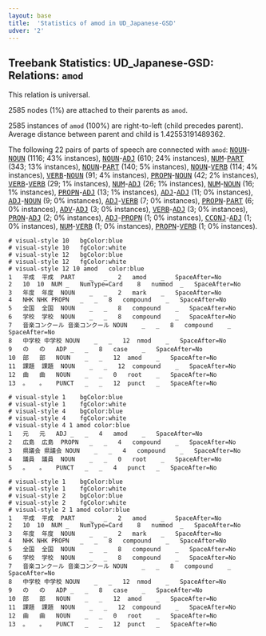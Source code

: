 ```yaml
---
layout: base
title:  'Statistics of amod in UD_Japanese-GSD'
udver: '2'
---
```


## Treebank Statistics: UD_Japanese-GSD: Relations: `amod`

This relation is universal.

2585 nodes (1%) are attached to their parents as `amod`.

2585 instances of `amod` (100%) are right-to-left (child precedes parent).
Average distance between parent and child is 1.42553191489362.

The following 22 pairs of parts of speech are connected with `amod`: <tt><a href="ja_gsd-pos-NOUN.html">NOUN</a></tt>-<tt><a href="ja_gsd-pos-NOUN.html">NOUN</a></tt> (1116; 43% instances), <tt><a href="ja_gsd-pos-NOUN.html">NOUN</a></tt>-<tt><a href="ja_gsd-pos-ADJ.html">ADJ</a></tt> (610; 24% instances), <tt><a href="ja_gsd-pos-NUM.html">NUM</a></tt>-<tt><a href="ja_gsd-pos-PART.html">PART</a></tt> (343; 13% instances), <tt><a href="ja_gsd-pos-NOUN.html">NOUN</a></tt>-<tt><a href="ja_gsd-pos-PART.html">PART</a></tt> (140; 5% instances), <tt><a href="ja_gsd-pos-NOUN.html">NOUN</a></tt>-<tt><a href="ja_gsd-pos-VERB.html">VERB</a></tt> (114; 4% instances), <tt><a href="ja_gsd-pos-VERB.html">VERB</a></tt>-<tt><a href="ja_gsd-pos-NOUN.html">NOUN</a></tt> (91; 4% instances), <tt><a href="ja_gsd-pos-PROPN.html">PROPN</a></tt>-<tt><a href="ja_gsd-pos-NOUN.html">NOUN</a></tt> (42; 2% instances), <tt><a href="ja_gsd-pos-VERB.html">VERB</a></tt>-<tt><a href="ja_gsd-pos-VERB.html">VERB</a></tt> (29; 1% instances), <tt><a href="ja_gsd-pos-NUM.html">NUM</a></tt>-<tt><a href="ja_gsd-pos-ADJ.html">ADJ</a></tt> (26; 1% instances), <tt><a href="ja_gsd-pos-NUM.html">NUM</a></tt>-<tt><a href="ja_gsd-pos-NOUN.html">NOUN</a></tt> (16; 1% instances), <tt><a href="ja_gsd-pos-PROPN.html">PROPN</a></tt>-<tt><a href="ja_gsd-pos-ADJ.html">ADJ</a></tt> (13; 1% instances), <tt><a href="ja_gsd-pos-ADJ.html">ADJ</a></tt>-<tt><a href="ja_gsd-pos-ADJ.html">ADJ</a></tt> (11; 0% instances), <tt><a href="ja_gsd-pos-ADJ.html">ADJ</a></tt>-<tt><a href="ja_gsd-pos-NOUN.html">NOUN</a></tt> (9; 0% instances), <tt><a href="ja_gsd-pos-ADJ.html">ADJ</a></tt>-<tt><a href="ja_gsd-pos-VERB.html">VERB</a></tt> (7; 0% instances), <tt><a href="ja_gsd-pos-PROPN.html">PROPN</a></tt>-<tt><a href="ja_gsd-pos-PART.html">PART</a></tt> (6; 0% instances), <tt><a href="ja_gsd-pos-ADV.html">ADV</a></tt>-<tt><a href="ja_gsd-pos-ADJ.html">ADJ</a></tt> (3; 0% instances), <tt><a href="ja_gsd-pos-VERB.html">VERB</a></tt>-<tt><a href="ja_gsd-pos-ADJ.html">ADJ</a></tt> (3; 0% instances), <tt><a href="ja_gsd-pos-PRON.html">PRON</a></tt>-<tt><a href="ja_gsd-pos-ADJ.html">ADJ</a></tt> (2; 0% instances), <tt><a href="ja_gsd-pos-ADJ.html">ADJ</a></tt>-<tt><a href="ja_gsd-pos-PROPN.html">PROPN</a></tt> (1; 0% instances), <tt><a href="ja_gsd-pos-CCONJ.html">CCONJ</a></tt>-<tt><a href="ja_gsd-pos-ADJ.html">ADJ</a></tt> (1; 0% instances), <tt><a href="ja_gsd-pos-NUM.html">NUM</a></tt>-<tt><a href="ja_gsd-pos-VERB.html">VERB</a></tt> (1; 0% instances), <tt><a href="ja_gsd-pos-PROPN.html">PROPN</a></tt>-<tt><a href="ja_gsd-pos-VERB.html">VERB</a></tt> (1; 0% instances).


~~~ conllu
# visual-style 10	bgColor:blue
# visual-style 10	fgColor:white
# visual-style 12	bgColor:blue
# visual-style 12	fgColor:white
# visual-style 12 10 amod	color:blue
1	平成	平成	PART	_	_	2	amod	_	SpaceAfter=No
2	10	10	NUM	_	NumType=Card	8	nummod	_	SpaceAfter=No
3	年度	年度	NOUN	_	_	2	mark	_	SpaceAfter=No
4	NHK	NHK	PROPN	_	_	8	compound	_	SpaceAfter=No
5	全国	全国	NOUN	_	_	8	compound	_	SpaceAfter=No
6	学校	学校	NOUN	_	_	8	compound	_	SpaceAfter=No
7	音楽コンクール	音楽コンクール	NOUN	_	_	8	compound	_	SpaceAfter=No
8	中学校	中学校	NOUN	_	_	12	nmod	_	SpaceAfter=No
9	の	の	ADP	_	_	8	case	_	SpaceAfter=No
10	部	部	NOUN	_	_	12	amod	_	SpaceAfter=No
11	課題	課題	NOUN	_	_	12	compound	_	SpaceAfter=No
12	曲	曲	NOUN	_	_	0	root	_	SpaceAfter=No
13	。	。	PUNCT	_	_	12	punct	_	SpaceAfter=No

~~~


~~~ conllu
# visual-style 1	bgColor:blue
# visual-style 1	fgColor:white
# visual-style 4	bgColor:blue
# visual-style 4	fgColor:white
# visual-style 4 1 amod	color:blue
1	元	元	ADJ	_	_	4	amod	_	SpaceAfter=No
2	広島	広島	PROPN	_	_	4	compound	_	SpaceAfter=No
3	県議会	県議会	NOUN	_	_	4	compound	_	SpaceAfter=No
4	議員	議員	NOUN	_	_	0	root	_	SpaceAfter=No
5	。	。	PUNCT	_	_	4	punct	_	SpaceAfter=No

~~~


~~~ conllu
# visual-style 1	bgColor:blue
# visual-style 1	fgColor:white
# visual-style 2	bgColor:blue
# visual-style 2	fgColor:white
# visual-style 2 1 amod	color:blue
1	平成	平成	PART	_	_	2	amod	_	SpaceAfter=No
2	10	10	NUM	_	NumType=Card	8	nummod	_	SpaceAfter=No
3	年度	年度	NOUN	_	_	2	mark	_	SpaceAfter=No
4	NHK	NHK	PROPN	_	_	8	compound	_	SpaceAfter=No
5	全国	全国	NOUN	_	_	8	compound	_	SpaceAfter=No
6	学校	学校	NOUN	_	_	8	compound	_	SpaceAfter=No
7	音楽コンクール	音楽コンクール	NOUN	_	_	8	compound	_	SpaceAfter=No
8	中学校	中学校	NOUN	_	_	12	nmod	_	SpaceAfter=No
9	の	の	ADP	_	_	8	case	_	SpaceAfter=No
10	部	部	NOUN	_	_	12	amod	_	SpaceAfter=No
11	課題	課題	NOUN	_	_	12	compound	_	SpaceAfter=No
12	曲	曲	NOUN	_	_	0	root	_	SpaceAfter=No
13	。	。	PUNCT	_	_	12	punct	_	SpaceAfter=No

~~~


